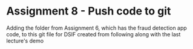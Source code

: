 # Assignment 8 - Push code to git


Adding the folder from Assignment 6, which has the fraud detection app code, to this git file for DSIF created from following along with the last lecture's demo
